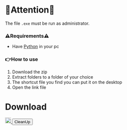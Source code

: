 # 🚨Attention🚨

The file `.exe` must be run as administrator.

### ⚠️Requirements⚠️ <br>
  - Have [Python](https://www.python.org/downloads/) in your pc

### 👉How to use 
1. Download the zip
2. Extract folders to a folder of your choice
3. The shortcut file you find you can put it on the desktop
4. Open the link file

# Download

<a  href="https://github.com/Khin-kun/CleanUpDownload/raw/main/CleanUpExe.rar" download>
  <img src='https://github.com/Khin-kun/CleanUpDownload/blob/main/winicon.png' height='19'>
    <button style='text-decoration:none;'>CleanUp</button>
</a>

